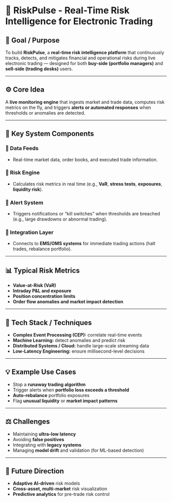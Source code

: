 # 🧠 RiskPulse - Real-Time Risk Intelligence for Electronic Trading

## 🎯 Goal / Purpose
To build **RiskPulse**, a **real-time risk intelligence platform** that continuously tracks, detects, and mitigates financial and operational risks during live electronic trading — designed for both **buy-side (portfolio managers)** and **sell-side (trading desks)** users.

---

## ⚙️ Core Idea
A **live monitoring engine** that ingests market and trade data, computes risk metrics on the fly, and triggers **alerts or automated responses** when thresholds or anomalies are detected.

---

## 🧩 Key System Components

### 🔹 Data Feeds
- Real-time market data, order books, and executed trade information.

### 🔹 Risk Engine
- Calculates risk metrics in real time (e.g., **VaR**, **stress tests**, **exposures**, **liquidity risk**).

### 🔹 Alert System
- Triggers notifications or “kill switches” when thresholds are breached (e.g., large drawdowns or abnormal trading).

### 🔹 Integration Layer
- Connects to **EMS/OMS systems** for immediate trading actions (halt trades, rebalance portfolio).

---

## 📊 Typical Risk Metrics
- **Value-at-Risk (VaR)**  
- **Intraday P&L and exposure**  
- **Position concentration limits**  
- **Order flow anomalies and market impact detection**

---

## 🧠 Tech Stack / Techniques
- **Complex Event Processing (CEP):** correlate real-time events  
- **Machine Learning:** detect anomalies and predict risk  
- **Distributed Systems / Cloud:** handle large-scale streaming data  
- **Low-Latency Engineering:** ensure millisecond-level decisions

---

## 💡 Example Use Cases
- Stop a **runaway trading algorithm**  
- Trigger alerts when **portfolio loss exceeds a threshold**  
- **Auto-rebalance** portfolio exposures  
- Flag **unusual liquidity** or **market impact patterns**

---

## ⚖️ Challenges
- Maintaining **ultra-low latency**  
- Avoiding **false positives**  
- Integrating with **legacy systems**  
- Managing **model drift** and validation (for ML-based detection)

---

## 🚀 Future Direction
- **Adaptive AI-driven** risk models  
- **Cross-asset, multi-market** risk visualization  
- **Predictive analytics** for pre-trade risk control
